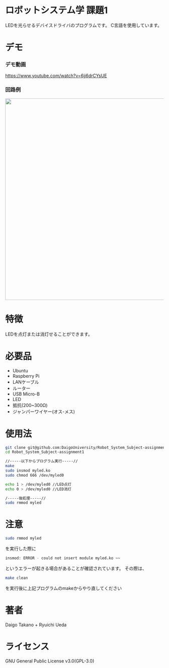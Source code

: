 # ロボットシステム学 課題1
 
LEDを光らせるデバイスドライバのプログラムです。
C言語を使用しています。
 
# デモ
### デモ動画
https://www.youtube.com/watch?v=6jj6drCYsUE

### 回路例

<img src="https://user-images.githubusercontent.com/93714969/146319800-2da83175-fd14-4953-8905-f17996abc907.jpg" width="640px">


 
# 特徴
 
LEDを点灯または消灯せることができます。
 
# 必要品
 
* Ubuntu
* Raspberry Pi
* LANケーブル
* ルーター
* USB Micro-B
* LED
* 抵抗(200~300Ω)
* ジャンパーワイヤー(オス-メス)

# 使用法
```bash
git clone git@github.com:DaigoUniversity/Robot_System_Subject-assignment1.git
cd Robot_System_Subject-assignment1

//-----以下からプログラム実行-----//
make
sudo insmod myled.ko
sudo chmod 666 /dev/myled0

echo 1 > /dev/myled0 //LED点灯
echo 0 > /dev/myled0 //LED消灯

/-----後処理-----//
sudo rmmod myled
```

# 注意
```bash
sudo rmmod myled
```
を実行した際に
```bash
insmod: ERROR - could not insert module myled.ko ~~
```
というエラーが起きる場合があることが確認されています。  その際は、
```bash
make clean
```
を実行後に上記プログラムのmakeからやり直してください

# 著者
Daigo Takano + Ryuichi Ueda
 
# ライセンス
GNU General Public License v3.0(GPL-3.0)
